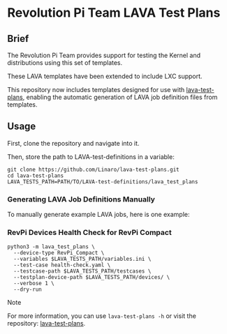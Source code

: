 # Revolution Pi Team LAVA Test Plans

## Brief

The Revolution Pi Team provides support for testing the Kernel and distributions using this set of templates.

These LAVA templates have been extended to include LXC support.

This repository now includes templates designed for use with [lava-test-plans](https://github.com/Linaro/lava-test-plans), enabling the automatic generation of LAVA job definition files from templates.

## Usage

First, clone the repository and navigate into it.

Then, store the path to LAVA-test-definitions in a variable:

```
git clone https://github.com/Linaro/lava-test-plans.git
cd lava-test-plans
LAVA_TESTS_PATH=PATH/TO/LAVA-test-definitions/lava_test_plans
```


### Generating LAVA Job Definitions Manually

To manually generate example LAVA jobs, here is one example:

### RevPi Devices Health Check for RevPi Compact

```
python3 -m lava_test_plans \
  --device-type RevPi_Compact \
  --variables $LAVA_TESTS_PATH/variables.ini \
  --test-case health-check.yaml \
  --testcase-path $LAVA_TESTS_PATH/testcases \
  --testplan-device-path $LAVA_TESTS_PATH/devices/ \
  --verbose 1 \
  --dry-run

```

> [!note]
> For more information, you can use `lava-test-plans -h` or visit the repository: [lava-test-plans](https://github.com/Linaro/lava-test-plans).
